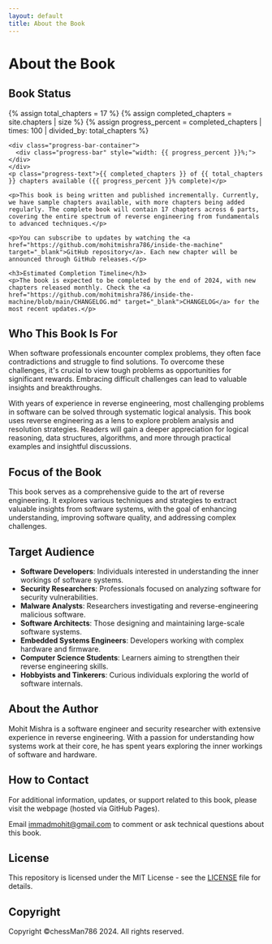 ```yaml
---
layout: default
title: About the Book
---
```


<div class="about-page">
  <h1>About the Book</h1>  
  <div class="book-status">
    <h2>Book Status</h2>
    {% assign total_chapters = 17 %}
    {% assign completed_chapters = site.chapters | size %}
    {% assign progress_percent = completed_chapters | times: 100 | divided_by: total_chapters %}
    
    <div class="progress-bar-container">
      <div class="progress-bar" style="width: {{ progress_percent }}%;"></div>
    </div>
    <p class="progress-text">{{ completed_chapters }} of {{ total_chapters }} chapters available ({{ progress_percent }}% complete)</p>
    
    <p>This book is being written and published incrementally. Currently, we have sample chapters available, with more chapters being added regularly. The complete book will contain 17 chapters across 6 parts, covering the entire spectrum of reverse engineering from fundamentals to advanced techniques.</p>
    
    <p>You can subscribe to updates by watching the <a href="https://github.com/mohitmishra786/inside-the-machine" target="_blank">GitHub repository</a>. Each new chapter will be announced through GitHub releases.</p>
    
    <h3>Estimated Completion Timeline</h3>
    <p>The book is expected to be completed by the end of 2024, with new chapters released monthly. Check the <a href="https://github.com/mohitmishra786/inside-the-machine/blob/main/CHANGELOG.md" target="_blank">CHANGELOG</a> for the most recent updates.</p>
  </div>  
  <h2>Who This Book Is For</h2>
  <p>When software professionals encounter complex problems, they often face contradictions and struggle to find solutions. To overcome these challenges, it's crucial to view tough problems as opportunities for significant rewards. Embracing difficult challenges can lead to valuable insights and breakthroughs.</p>
  
  <p>With years of experience in reverse engineering, most challenging problems in software can be solved through systematic logical analysis. This book uses reverse engineering as a lens to explore problem analysis and resolution strategies. Readers will gain a deeper appreciation for logical reasoning, data structures, algorithms, and more through practical examples and insightful discussions.</p>
  
  <h2>Focus of the Book</h2>
  <p>This book serves as a comprehensive guide to the art of reverse engineering. It explores various techniques and strategies to extract valuable insights from software systems, with the goal of enhancing understanding, improving software quality, and addressing complex challenges.</p>
  
  <h2>Target Audience</h2>
  <ul>
    <li><strong>Software Developers</strong>: Individuals interested in understanding the inner workings of software systems.</li>
    <li><strong>Security Researchers</strong>: Professionals focused on analyzing software for security vulnerabilities.</li>
    <li><strong>Malware Analysts</strong>: Researchers investigating and reverse-engineering malicious software.</li>
    <li><strong>Software Architects</strong>: Those designing and maintaining large-scale software systems.</li>
    <li><strong>Embedded Systems Engineers</strong>: Developers working with complex hardware and firmware.</li>
    <li><strong>Computer Science Students</strong>: Learners aiming to strengthen their reverse engineering skills.</li>
    <li><strong>Hobbyists and Tinkerers</strong>: Curious individuals exploring the world of software internals.</li>
  </ul>
  
  <h2>About the Author</h2>
  <p>Mohit Mishra is a software engineer and security researcher with extensive experience in reverse engineering. With a passion for understanding how systems work at their core, he has spent years exploring the inner workings of software and hardware.</p>
  
  <h2>How to Contact</h2>
  <p>For additional information, updates, or support related to this book, please visit the webpage (hosted via GitHub Pages).</p>
  
  <p>Email <a href="mailto:immadmohit@gmail.com">immadmohit@gmail.com</a> to comment or ask technical questions about this book.</p>
  
  <h2>License</h2>
  <p>This repository is licensed under the MIT License - see the <a href="https://github.com/mohitmishra786/inside-the-machine/blob/main/LICENSE">LICENSE</a> file for details.</p>
  
  <h2>Copyright</h2>
  <p>Copyright ©chessMan786 2024. All rights reserved.</p>
</div>